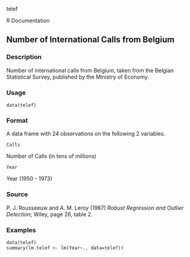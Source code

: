 telef

R Documentation

## Number of International Calls from Belgium

### Description

Number of international calls from Belgium, taken from the Belgian Statistical
Survey, published by the Ministry of Economy.

### Usage

    data(telef)

### Format

A data frame with 24 observations on the following 2 variables.

`Calls`

Number of Calls (in tens of millions)

`Year`

Year (1950 - 1973)

### Source

P. J. Rousseeuw and A. M. Leroy (1987) _Robust Regression and Outlier
Detection_; Wiley, page 26, table 2.

### Examples

    
    data(telef)
    summary(lm.telef <- lm(Year~., data=telef))
    

